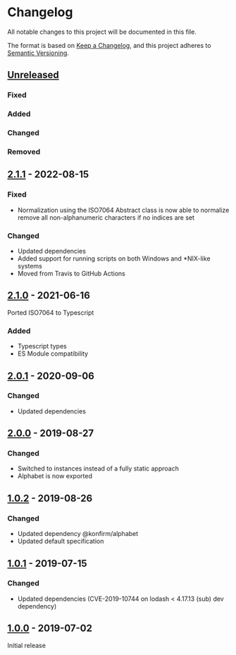 # Changelog

All notable changes to this project will be documented in this file.

The format is based on [Keep a Changelog](https://keepachangelog.com/en/1.0.0/),
and this project adheres to [Semantic Versioning](https://semver.org/spec/v2.0.0.html).

## [Unreleased]

### Fixed
### Added
### Changed
### Removed

## [2.1.1] - 2022-08-15

### Fixed

- Normalization using the ISO7064 Abstract class is now able to normalize remove all non-alphanumeric characters if no indices are set

### Changed

- Updated dependencies
- Added support for running scripts on both Windows and *NIX-like systems
- Moved from Travis to GitHub Actions

## [2.1.0] - 2021-06-16

Ported ISO7064 to Typescript

### Added

- Typescript types
- ES Module compatibility


## [2.0.1] - 2020-09-06

### Changed

- Updated dependencies


## [2.0.0] - 2019-08-27

### Changed

- Switched to instances instead of a fully static approach
- Alphabet is now exported


## [1.0.2] - 2019-08-26

### Changed

- Updated dependency @konfirm/alphabet
- Updated default specification


## [1.0.1] - 2019-07-15

### Changed

- Updated dependencies (CVE-2019-10744 on lodash < 4.17.13 (sub) dev dependency)


## [1.0.0] - 2019-07-02

Initial release

[unreleased]: https://github.com/konfirm/node-iso7064/compare/v2.1.1...HEAD
[2.1.1]: https://github.com/konfirm/node-iso7064/compare/v2.1.0...v2.1.1
[2.1.0]: https://github.com/konfirm/node-iso7064/compare/v2.0.1...v2.1.0
[2.0.1]: https://github.com/konfirm/node-iso7064/compare/v2.0.0...v2.0.1
[2.0.0]: https://github.com/konfirm/node-iso7064/compare/v1.0.2...v2.0.0
[1.0.2]: https://github.com/konfirm/node-iso7064/compare/v1.0.1...v1.0.2
[1.0.1]: https://github.com/konfirm/node-iso7064/compare/v1.0.0...v1.0.1
[1.0.0]: https://github.com/konfirm/node-iso7064/releases/tag/v1.0.0
